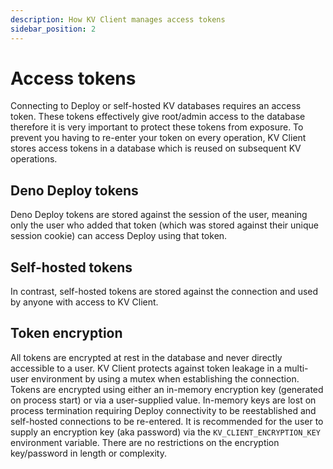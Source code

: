 ```yaml
---
description: How KV Client manages access tokens
sidebar_position: 2
---
```


# Access tokens

Connecting to Deploy or self-hosted KV databases requires an access token. These
tokens effectively give root/admin access to the database therefore it is very
important to protect these tokens from exposure. To prevent you having to
re-enter your token on every operation, KV Client stores access tokens in a
database which is reused on subsequent KV operations.

## Deno Deploy tokens

Deno Deploy tokens are stored against the session of the user, meaning only the
user who added that token (which was stored against their unique session cookie)
can access Deploy using that token.

## Self-hosted tokens

In contrast, self-hosted tokens are stored against the connection and used by
anyone with access to KV Client.

## Token encryption

All tokens are encrypted at rest in the database and never directly accessible
to a user. KV Client protects against token leakage in a multi-user environment
by using a mutex when establishing the connection. Tokens are encrypted using
either an in-memory encryption key (generated on process start) or via a
user-supplied value. In-memory keys are lost on process termination requiring
Deploy connectivity to be reestablished and self-hosted connections to be
re-entered. It is recommended for the user to supply an encryption key (aka
password) via the `KV_CLIENT_ENCRYPTION_KEY` environment variable. There are no
restrictions on the encryption key/password in length or complexity.
